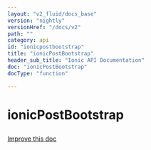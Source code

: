 ```yaml
---
layout: "v2_fluid/docs_base"
version: "nightly"
versionHref: "/docs/v2"
path: ""
category: api
id: "ionicpostbootstrap"
title: "ionicPostBootstrap"
header_sub_title: "Ionic API Documentation"
doc: "ionicPostBootstrap"
docType: "function"

---
```










<h1 class="api-title">
<a class="anchor" name="ionic-post-bootstrap" href="#ionic-post-bootstrap"></a>

ionicPostBootstrap





</h1>

<a class="improve-v2-docs" href="http://github.com/driftyco/ionic/edit/2.0//src/config/bootstrap.ts#L56">
Improve this doc
</a>











<!-- @usage tag -->


<!-- @property tags -->



<!-- instance methods on the class -->


<!-- related link --><!-- end content block -->


<!-- end body block -->

